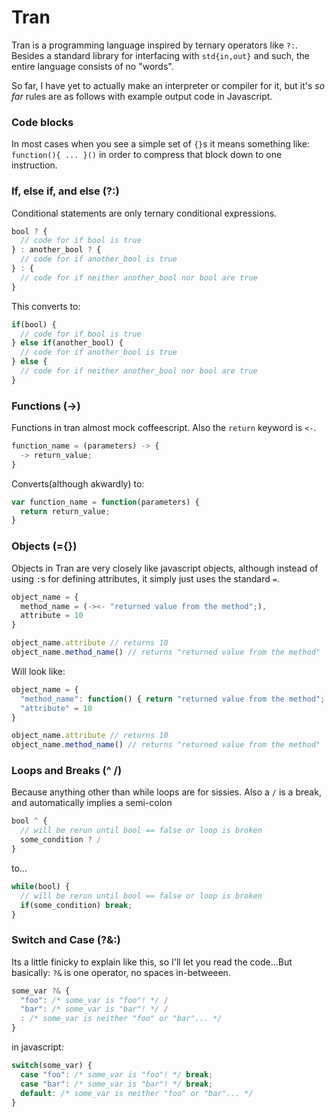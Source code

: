 Tran
====
Tran is a programming language inspired by ternary operators like `?:`. Besides a standard library for interfacing with `std{in,out}` and such, the entire language consists of no "words".

So far, I have yet to actually make an interpreter or compiler for it, but it's *so far* rules are as follows with example output code in Javascript.

### Code blocks
In most cases when you see a simple set of `{}`s it means something like: `function(){ ... }()` in order to compress that block down to one instruction.

### If, else if, and else (?:)
Conditional statements are only ternary conditional expressions.

``` javascript
bool ? {
  // code for if bool is true
} : another_bool ? {
  // code for if another_bool is true
} : {
  // code for if neither another_bool nor bool are true
}
```
This converts to:
``` javascript
if(bool) {
  // code for if bool is true
} else if(another_bool) {
  // code for if another_bool is true
} else {
  // code for if neither another_bool nor bool are true
}
```

### Functions (->)
Functions in tran almost mock coffeescript. Also the `return` keyword is `<-`.
``` javascript
function_name = (parameters) -> {
  -> return_value;
}
```
Converts(although akwardly) to:
``` javascript
var function_name = function(parameters) {
  return return_value;
}
```

### Objects (={})
Objects in Tran are very closely like javascript objects, although instead of using `:`s for defining attributes, it simply just uses the standard `=`.
``` javascript
object_name = {
  method_name = (-><- "returned value from the method";),
  attribute = 10
}

object_name.attribute // returns 10
object_name.method_name() // returns "returned value from the method"
```
Will look like:
``` javascript
object_name = {
  "method_name": function() { return "returned value from the method"; },
  "attribute" = 10
}

object_name.attribute // returns 10
object_name.method_name() // returns "returned value from the method"
```

### Loops and Breaks (^ /)
Because anything other than while loops are for sissies. Also a `/` is a break, and automatically implies a semi-colon
``` javascript
bool ^ {
  // will be rerun until bool == false or loop is broken
  some_condition ? /
}
```
to...
``` javascript
while(bool) {
  // will be rerun until bool == false or loop is broken
  if(some_condition) break;
}
```

### Switch and Case (?&:)
Its a little finicky to explain like this, so I'll let you read the code...But basically: `?&` is one operator, no spaces in-betweeen.
``` javascript
some_var ?& {
  "foo": /* some_var is "foo"! */ /
  "bar": /* some_var is "bar"! */ /
  : /* some_var is neither "foo" or "bar"... */
}
```
in javascript:
``` javascript
switch(some_var) {
  case "foo": /* some_var is "foo"! */ break;
  case "bar": /* some_var is "bar"! */ break;
  default: /* some_var is neither "foo" or "bar"... */
}
